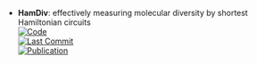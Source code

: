 - **HamDiv**: effectively measuring molecular diversity by shortest Hamiltonian circuits  
	[![Code](https://img.shields.io/github/stars/HXYfighter/HamDiv?style=for-the-badge&logo=github)](https://github.com/HXYfighter/HamDiv)  
	[![Last Commit](https://img.shields.io/github/last-commit/HXYfighter/HamDiv?style=for-the-badge&logo=github)](https://github.com/HXYfighter/HamDiv)  
	[![Publication](https://img.shields.io/badge/Publication-Citations:0-blue?style=for-the-badge&logo=bookstack)](https://doi.org/10.1186/s13321-024-00883-4)  

